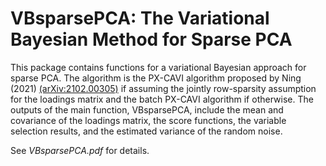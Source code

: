 # VBsparsePCA: The Variational Bayesian Method for Sparse PCA

This package contains functions for a variational Bayesian approach
for sparse PCA. The algorithm is the PX-CAVI algorithm proposed by Ning (2021) [(arXiv:2102.00305)](https://arxiv.org/abs/2102.00305) if assuming
the jointly row-sparsity assumption for the loadings matrix and the batch PX-CAVI algorithm
if otherwise. The outputs of the main function, VBsparsePCA, include the mean and covariance
of the loadings matrix, the score functions, the variable selection results, and the estimated
variance of the random noise. 

See *VBsparsePCA.pdf* for details.
